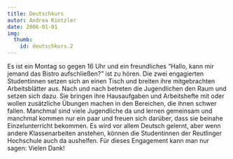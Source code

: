 ```yaml
--- 
title: Deutschkurs
autor: Andrea Kintzler 
date: 2006-01-01
img:
  thumb:
    id: deutschkurs.2
---
```

<!--mehr-->
Es ist ein Montag so gegen 16 Uhr und ein freundliches “Hallo, kann mir jemand das Bistro aufschließen?” ist zu hören. Die zwei engagierten Studentinnen setzen sich an einen Tisch und breiten ihre mitgebrachten Arbeitsblätter aus. 
Nach und nach betreten die Jugendlichen den Raum und setzen sich dazu. Sie bringen ihre Hausaufgaben und Arbeitshefte mit oder wollen zusätzliche Übungen machen in den Bereichen, die ihnen schwer fallen. 
Manchmal sind viele Jugendliche da und lernen gemeinsam und manchmal kommen nur ein paar und freuen sich darüber, dass sie beinahe Einzelunterricht bekommen. 
Es wird vor allem Deutsch gelernt, aber wenn andere Klassenarbeiten anstehen, können die Studentinnen der Reutlinger Hochschule auch da aushelfen. 
Für dieses Engagement kann man nur sagen: 
Vielen Dank!

